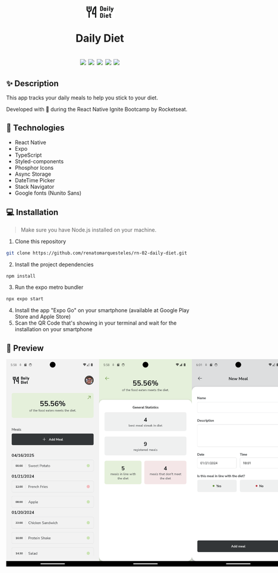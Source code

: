 <h1 align="center">
  <div>
    <img src="src/assets/logo.png" />
    <p>Daily Diet</p>
  </div>
  <div>
    <img src="https://img.shields.io/badge/-React%20Native-%234287f5" />
    <img src="https://img.shields.io/badge/-TypeScript-3178c6" />
    <img src="https://img.shields.io/badge/-Expo-%23000" />
    <img src="https://img.shields.io/badge/-Android-a4c639" />
    <img src="https://img.shields.io/badge/-iOS-282828" />
  </div>
</h1>

## ✨ Description

This app tracks your daily meals to help you stick to your diet.

Developed with 💜 during the React Native Ignite Bootcamp by Rocketseat.

## 🚀 Technologies
-  React Native
-  Expo
-  TypeScript
-  Styled-components
-  Phosphor Icons
-  Async Storage
-  DateTime Picker
-  Stack Navigator
-  Google fonts (Nunito Sans)

## 💻 Installation

> Make sure you have Node.js installed on your machine.

1. Clone this repository <br />
```bash
git clone https://github.com/renatomarquesteles/rn-02-daily-diet.git
```
2. Install the project dependencies <br />
```bash
npm install
```
3. Run the expo metro bundler <br />
```bash
npx expo start
```
4. Install the app "Expo Go" on your smartphone (available at Google Play Store and Apple Store)
5. Scan the QR Code that's showing in your terminal and wait for the installation on your smartphone

## 🌟 Preview

<div style="display:flex">
  <img src=".github/1.png" width="250" />
  <img src=".github/2.png" width="250" />
  <img src=".github/3.png" width="250" />
  <img src=".github/4.png" width="250" />
  <img src=".github/5.png" width="250" />
  <img src=".github/6.png" width="250" />
</div>
